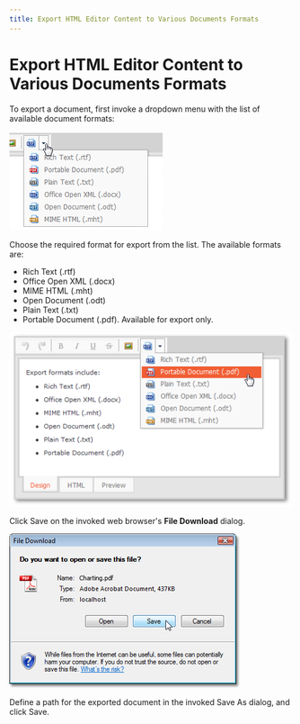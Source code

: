 ```yaml
---
title: Export HTML Editor Content to Various Documents Formats
---
```

# Export HTML Editor Content to Various Documents Formats
To export a document, first invoke a dropdown menu with the list of available document formats:

![ASPxHtmlEditor_choose_export.png](../../../images/Img16462.png)

Choose the required format for export from the list. The available formats are:
* Rich Text (.rtf)
* Office Open XML (.docx)
* MIME HTML (.mht)
* Open Document (.odt)
* Plain Text (.txt)
* Portable Document (.pdf). Available for export only.

![ASPxHtmlEditor_exporting](../../../images/Img16461.png)

Click Save on the invoked web browser's **File Download** dialog.

![ASPxHtmlEditor_save_export.png](../../../images/Img16463.png)

Define a path for the exported document in the invoked Save As dialog, and click Save.